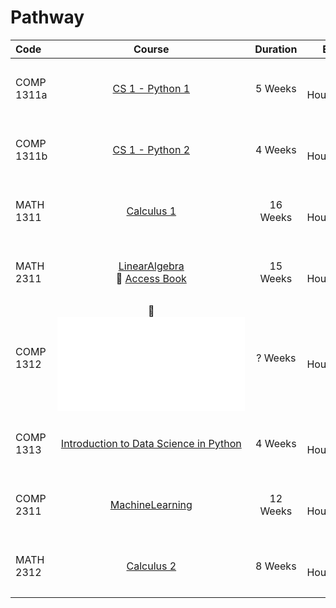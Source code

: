 # Pathway

Code | Course | Duration | Effort | Status
:-- | :--: | :--: | :--: | :--:
COMP 1311a | [CS 1 - Python 1](https://www.coursera.org/learn/interactive-python-1) | 5 Weeks | 6 Hours/Week | <ul><li>- [x] OK</li></ul>
COMP 1311b | [CS 1 - Python 2](https://www.coursera.org/learn/interactive-python-2) | 4 Weeks | 6 Hours/Week | <ul><li>- [x] OK</li></ul>
MATH 1311 | [Calculus 1](https://www.coursera.org/learn/calculus1) | 16 Weeks | 6 Hours/Week | <ul><li>- [x] OK</li></ul>
MATH 2311 | [LinearAlgebra](https://www.edx.org/course/linear-algebra-foundations-to-frontiers)<br>:book: [Access Book](http://www.ulaff.net/) | 15 Weeks | 8 Hours/Week | <ul><li>- [ ] OK</li></ul>
COMP 1312 | :book: ![pythonDataScienceHandbook](file:///home/matheus/mcs/study/subjects/code/python/pythonDataScienceHandbook.pdf) | ? Weeks | 4 Hours/Week | <ul><li>- [ ] OK</li></ul>
COMP 1313 | [Introduction to Data Science in Python](https://www.coursera.org/learn/python-data-analysis?specialization=data-science-python) | 4 Weeks | 4 Hours/Week | <ul><li>- [ ] OK</li></ul>
COMP 2311 | [MachineLearning](https://www.coursera.org/learn/machine-learning/) | 12 Weeks | 6 Hours/Week | <ul><li>- [ ] OK</li></ul>
MATH 2312 | [Calculus 2](https://www.coursera.org/learn/advanced-calculus) | 8 Weeks | 6 Hours/Week | <ul><li>- [ ] OK</li></ul>

